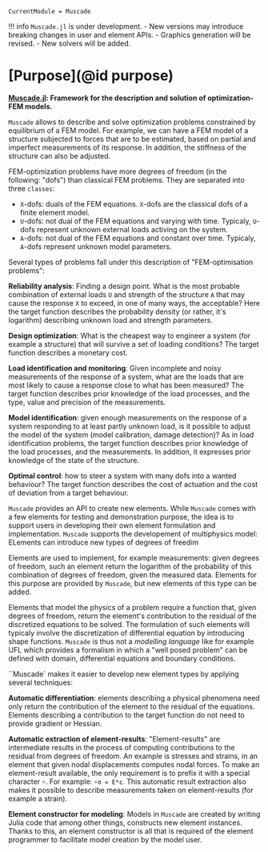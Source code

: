 ```@meta
CurrentModule = Muscade
```

!!! info
    `Muscade.jl` is under development.
    - New versions may introduce breaking changes in user and element APIs.
    - Graphics generation will be revised.
    - New solvers will be added.

# [Purpose](@id purpose)

**[Muscade.jl](https://github.com/SINTEF/Muscade.jl): Framework for the description and solution of optimization-FEM models.**

`Muscade` allows to describe and solve optimization problems constrained by equilibrium of a FEM model.  For example, we can have a FEM model of a structure subjected to forces that are to be estimated, based on partial and imperfect measurements of its response.  In addition, the stiffness of the structure can also be adjusted.

FEM-optimization problems have more degrees of freedom (in the following: "dofs") than classical FEM problems. They are separated into three `classes`:

- `X`-dofs: duals of the FEM equations. `X`-dofs are the classical dofs of a finite element model.
- `U`-dofs: not dual of the FEM equations and varying with time. Typicaly, `U`-dofs represent unknown external loads activing on the system.
- `A`-dofs: not dual of the FEM equations and constant over time. Typicaly, `A`-dofs represent unknown model parameters.

Several types of problems fall under this description of "FEM-optimisation problems":

**Reliability analysis**: Finding a design point. What is the most probable combination of external loads `U` and strength of the structure `A` that may cause the response `X` to exceed, in one of many ways, the acceptable? Here the target function describes the probability density (or rather, it's logarithm) describing unknown load and strength parameters.

**Design optimization**: What is the cheapest way to engineer a system (for example a structure) that will survive a set of loading conditions?  The target function describes a monetary cost.

**Load identification and monitoring**: Given incomplete and noisy measurements of the response of a system, what are the loads that are most likely to cause a response close to what has been measured?  The target function describes prior knowledge of the load processes, and the type, value and precision of the measurements. 

**Model identification**: given enough measurements on the response of a system responding to at least partly unknown load, is it possible to adjust the model of the system (model calibration, damage detection)? As in load identification problems, the target function describes prior knowledge of the load processes, and the measurements.  In addition, it expresses prior knowledge of the state of the structure. 

**Optimal control**: how to steer a system with many dofs into a wanted behaviour? The target function describes the cost of actuation and the cost of deviation from a target behaviour.

`Muscade` provides an API to create new elements. While `Muscade` comes with a few elements for testing and demonstration purpose, the idea is to support users in developing their own element formulation and implementation.  `Muscade` supports the developement of multiphysics model:  ELements can introduce new types of degrees of freedim

Elements are used to implement, for example measurements: given degrees of freedom, such an element return the logarithm of the probability of this combination of degrees of freedom, given the measured data.  Elements for this purpose are provided by `Muscade`, but new elements of this type can be added.

Elements that model the physics of a problem require a function that, given degrees of freedom, return the element's contribution to the residual of the discretized equations to be solved.  The formulation of such elements will typicaly involve the discretization of differential equation by introducing shape functions. `Muscade` is thus not a *modelling language* like for example UFL which provides a formalism in which a "well posed problem" can be defined with domain, differential equations and boundary conditions.

``Muscade` makes it easier to develop new element types by applying several techniques:

**Automatic differentiation**: elements describing a physical phenomena need only return the contribution of the element to the residual of the equations.  Elements describing a contribution to the target function do not need to provide gradient or Hessian.

**Automatic extraction of element-results**: "Element-results" are intermediate results in the process of computing contributions to the residual from degrees of freedom. An example is stresses and strains, in an element that given nodal displacements computes nodal forces. To make an element-result available, the only requirement is to prefix it with a special character `☼`.  For example: `☼σ = E*ε`.  This automatic result extraction also makes it possible to describe measurements taken on element-results (for example a strain).

**Element constructor for modeling**: Models in `Muscade` are created by writing Julia code that among other things, constructs new element instances.  Thanks to this, an element constructor is all that is required of the element programmer to facilitate model creation by the model user.




